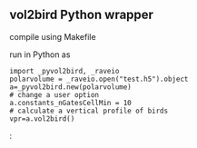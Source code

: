 ## vol2bird Python wrapper
compile using Makefile

run in Python as
```
import _pyvol2bird, _raveio
polarvolume = _raveio.open("test.h5").object
a=_pyvol2bird.new(polarvolume)
# change a user option
a.constants_nGatesCellMin = 10
# calculate a vertical profile of birds
vpr=a.vol2bird()
```
:
